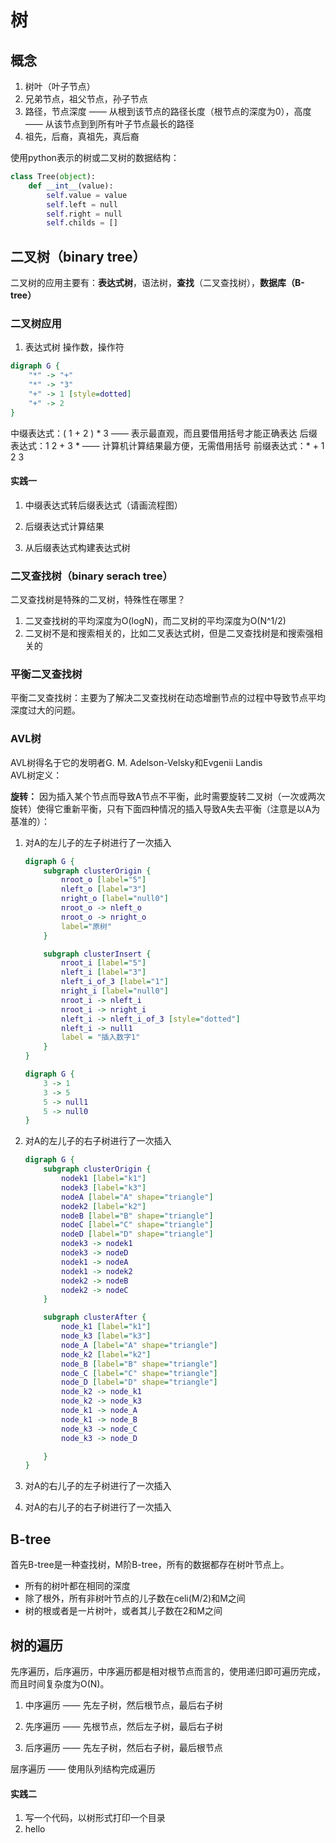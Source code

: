 # 树

## 概念

1. 树叶（叶子节点）  
2. 兄弟节点，祖父节点，孙子节点  
3. 路径，节点深度 —— 从根到该节点的路径长度（根节点的深度为0），高度 —— 从该节点到到所有叶子节点最长的路径  
4. 祖先，后裔，真祖先，真后裔

使用python表示的树或二叉树的数据结构：

```python
class Tree(object):
    def __int__(value):
        self.value = value
        self.left = null
        self.right = null
        self.childs = []
```

## 二叉树（binary tree）

二叉树的应用主要有：**表达式树**，语法树，**查找**（二叉查找树），**数据库（B-tree）**

### 二叉树应用

1. 表达式树
操作数，操作符

```dot
digraph G {
    "*" -> "+"
    "*" -> "3"
    "+" -> 1 [style=dotted]
    "+" -> 2
}
```

中缀表达式：( 1 + 2 ) * 3 —— 表示最直观，而且要借用括号才能正确表达
后缀表达式：1 2 + 3 * —— 计算机计算结果最方便，无需借用括号
前缀表达式：* + 1 2 3

#### 实践一

1. 中缀表达式转后缀表达式（请画流程图）

2. 后缀表达式计算结果

3. 从后缀表达式构建表达式树

### 二叉查找树（binary serach tree）

二叉查找树是特殊的二叉树，特殊性在哪里？  

1. 二叉查找树的平均深度为O(logN)，而二叉树的平均深度为O(N^1/2)  
2. 二叉树不是和搜索相关的，比如二叉表达式树，但是二叉查找树是和搜索强相关的

### 平衡二叉查找树

平衡二叉查找树：主要为了解决二叉查找树在动态增删节点的过程中导致节点平均深度过大的问题。

### AVL树

AVL树得名于它的发明者G. M. Adelson-Velsky和Evgenii Landis  
AVL树定义：

**旋转：**
因为插入某个节点而导致A节点不平衡，此时需要旋转二叉树（一次或两次旋转）使得它重新平衡，只有下面四种情况的插入导致A失去平衡（注意是以A为基准的）：  

1. 对A的左儿子的左子树进行了一次插入

    ```dot
    digraph G {
        subgraph clusterOrigin {
            nroot_o [label="5"]
            nleft_o [label="3"]
            nright_o [label="null0"]
            nroot_o -> nleft_o
            nroot_o -> nright_o
            label="原树"
        }

        subgraph clusterInsert {
            nroot_i [label="5"]
            nleft_i [label="3"]
            nleft_i_of_3 [label="1"]
            nright_i [label="null0"]
            nroot_i -> nleft_i
            nroot_i -> nright_i
            nleft_i -> nleft_i_of_3 [style="dotted"]
            nleft_i -> null1
            label = "插入数字1"
        }
    }
    ```

    ```dot
    digraph G {
        3 -> 1
        3 -> 5
        5 -> null1
        5 -> null0
    }
    ```

2. 对A的左儿子的右子树进行了一次插入

    ```dot
    digraph G {
        subgraph clusterOrigin {
            nodek1 [label="k1"]
            nodek3 [label="k3"]
            nodeA [label="A" shape="triangle"]
            nodek2 [label="k2"]
            nodeB [label="B" shape="triangle"]
            nodeC [label="C" shape="triangle"]
            nodeD [label="D" shape="triangle"]
            nodek3 -> nodek1
            nodek3 -> nodeD
            nodek1 -> nodeA
            nodek1 -> nodek2
            nodek2 -> nodeB
            nodek2 -> nodeC
        }

        subgraph clusterAfter {
            node_k1 [label="k1"]
            node_k3 [label="k3"]
            node_A [label="A" shape="triangle"]
            node_k2 [label="k2"]
            node_B [label="B" shape="triangle"]
            node_C [label="C" shape="triangle"]
            node_D [label="D" shape="triangle"]
            node_k2 -> node_k1
            node_k2 -> node_k3
            node_k1 -> node_A
            node_k1 -> node_B
            node_k3 -> node_C
            node_k3 -> node_D

        }
    }
    ```

3. 对A的右儿子的左子树进行了一次插入
4. 对A的右儿子的右子树进行了一次插入

## B-tree

首先B-tree是一种查找树，M阶B-tree，所有的数据都存在树叶节点上。

* 所有的树叶都在相同的深度
* 除了根外，所有非树叶节点的儿子数在celi(M/2)和M之间
* 树的根或者是一片树叶，或者其儿子数在2和M之间

## 树的遍历

先序遍历，后序遍历，中序遍历都是相对根节点而言的，使用递归即可遍历完成，而且时间复杂度为O(N)。

1. 中序遍历 —— 先左子树，然后根节点，最后右子树

2. 先序遍历 —— 先根节点，然后左子树，最后右子树

3. 后序遍历 —— 先左子树，然后右子树，最后根节点

层序遍历 —— 使用队列结构完成遍历

#### 实践二

1. 写一个代码，以树形式打印一个目录  
2. hello
